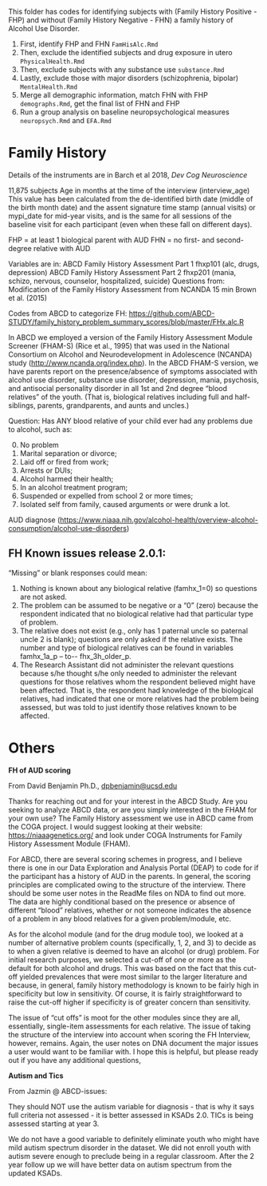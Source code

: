 This folder has codes for identifying subjects with (Family History Positive - FHP) and without (Family History Negative - FHN) a family history of Alcohol Use Disorder. 

1. First, identify FHP and FHN `FamHisAlc.Rmd` 
2. Then, exclude the identified subjects and drug exposure in utero `PhysicalHealth.Rmd`
3. Then, exclude subjects with any substance use  `substance.Rmd`
3. Lastly, exclude those with major disorders (schizophrenia, bipolar) `MentalHealth.Rmd`
4. Merge all demographic information, match FHN with FHP `demographs.Rmd`, get the final list of FHN and FHP
5. Run a group analysis on baseline neuropsychological measures `neuropsych.Rmd` and `EFA.Rmd`


# Family History

Details of the instruments are in Barch et al 2018, *Dev Cog Neuroscience*

11,875 subjects
Age in months at the time of the interview (interview_age)
This value has been calculated from the de-identified birth date (middle of the birth month date) and the assent signature time stamp (annual visits) or mypi_date for mid-year visits, and is the same for all sessions of the baseline visit for each participant (even when these fall on different days).   
  
FHP = at least 1 biological parent with AUD 
FHN = no first- and second-degree relative with AUD
  
Variables are in:
ABCD Family History Assessment Part 1 fhxp101 (alc, drugs, depression)
ABCD Family History Assessment Part 2 fhxp201 (mania, schizo, nervous, counselor, hospitalized, suicide)
Questions from:	Modification of the Family History Assessment from NCANDA	15 min	Brown et al. (2015)

Codes from ABCD to categorize FH: https://github.com/ABCD-STUDY/family_history_problem_summary_scores/blob/master/FHx.alc.R

In ABCD we employed a version of the Family History Assessment Module Screener (FHAM-S) (Rice et al., 1995) that was used in the National Consortium on Alcohol and Neurodevelopment in Adolescence (NCANDA) study (http://www.ncanda.org/index.php). In the ABCD FHAM-S version, we have parents report on the presence/absence of symptoms associated with alcohol use disorder, substance use disorder, depression, mania, psychosis, and antisocial personality disorder in all 1st and 2nd degree “blood relatives” of the youth. (That is, biological relatives including full and half-siblings, parents, grandparents, and aunts and uncles.) 

Question:
Has ANY blood relative of your child ever had any problems due to alcohol, such as:

0. No problem  
1. Marital  separation or divorce;   
2. Laid off or fired from work;   
3. Arrests or DUIs;   
4. Alcohol harmed their health; 
5. In an alcohol treatment program; 
6. Suspended or expelled from school 2 or more times; 
7. Isolated self from family, caused arguments or were drunk a lot.  

AUD diagnose (https://www.niaaa.nih.gov/alcohol-health/overview-alcohol-consumption/alcohol-use-disorders)  

## FH Known issues release 2.0.1:

“Missing” or blank responses could mean:
1) Nothing is known about any biological relative (famhx_1=0) so questions are not asked.
2) The problem can be assumed to be negative or a “0” (zero) because the respondent indicated that no biological relative had that particular type of problem.
3) The relative does not exist (e.g., only has 1 paternal uncle so paternal uncle 2 is blank); questions are only asked if the relative exists. The number and type of biological relatives can be found in variables famhx_1a_p – to-- fhx_3h_older_p.
4) The Research Assistant did not administer the relevant questions because s/he thought s/he only needed to administer the relevant questions for those relatives whom the respondent believed might have been affected. That is, the respondent had knowledge of the biological relatives, had indicated that one or more relatives had the problem being assessed, but was told to just identify those relatives known to be affected.


# Others

**FH of AUD scoring**

From David Benjamin Ph.D., dpbenjamin@ucsd.edu

Thanks for reaching out and for your interest in the ABCD Study. Are you seeking to analyze ABCD data, or are you simply interested in the FHAM for your own use? The Family History assessment we use in ABCD came from the COGA project. I would suggest looking at their website: https://niaaagenetics.org/ and look under COGA Instruments for Family History Assessment Module (FHAM). 

For ABCD, there are several scoring schemes in progress, and I believe there is one in our Data Exploration and Analysis Portal (DEAP) to code for if the participant has a history of AUD in the parents. In general, the scoring principles are complicated owing to the structure of the interview. There should be some user notes in the ReadMe files on NDA to find out more. The data are highly conditional based on the presence or absence of different “blood” relatives, whether or not someone indicates the absence of a problem in any blood relatives for a given problem/module, etc.
 
As for the alcohol module (and for the drug module too), we looked at a number of alternative problem counts (specifically, 1, 2, and 3) to decide as to when a given relative is deemed to have an alcohol (or drug) problem. For initial research purposes, we selected a cut-off of one or more as the default for both alcohol and drugs. This was based on the fact that this cut-off yielded prevalences that were most similar to the larger literature and because, in general, family history methodology is known to be fairly high in specificity but low in sensitivity. Of course, it is fairly straightforward to raise the cut-off higher if specificity is of greater concern than sensitivity. 
 
The issue of “cut offs” is moot for the other modules since they are all, essentially, single-item assessments for each relative. The issue of taking the structure of the interview into account when scoring the FH Interview, however, remains. Again, the user notes on DNA document the major issues a user would want to be familiar with. I hope this is helpful, but please ready out if you have any additional questions, 

**Autism and Tics**

From Jazmin @ ABCD-issues: 

They should NOT use the autism variable for diagnosis - that is why it says full criteria not assessed - it is better assessed in KSADs 2.0. TICs is being assessed starting at year 3.

We do not have a good variable to definitely eliminate youth who might have mild autism spectrum disorder in the dataset. We did not enroll youth with autism severe enough to preclude being in a regular classroom. After the 2 year follow up we will have better data on autism spectrum from the updated KSADs.
